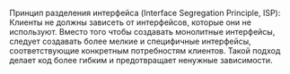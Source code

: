 Принцип разделения интерфейса (Interface Segregation Principle, ISP): Клиенты не должны зависеть от интерфейсов, которые они не используют. Вместо того чтобы создавать монолитные интерфейсы, следует создавать более мелкие и специфичные интерфейсы, соответствующие конкретным потребностям клиентов. Такой подход делает код более гибким и предотвращает ненужные зависимости.